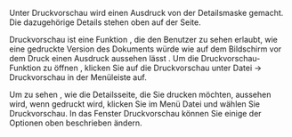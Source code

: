 Unter Druckvorschau wird einen Ausdruck von der Detailsmaske gemacht.  Die dazugehörige Details stehen oben auf der Seite.

Druckvorschau ist eine Funktion , die den Benutzer zu sehen erlaubt, wie eine gedruckte Version des Dokuments würde wie auf dem Bildschirm vor dem Druck einen Ausdruck aussehen lässt . 
Um die Druckvorschau-Funktion zu öffnen , klicken Sie auf die Druckvorschau unter Datei → Druckvorschau in der Menüleiste auf.

Um zu sehen , wie die Detailsseite, die Sie drucken möchten, aussehen wird, wenn gedruckt wird, klicken Sie im Menü  Datei und wählen Sie Druckvorschau. In das  Fenster Druckvorschau können Sie einige der Optionen oben beschrieben ändern. 